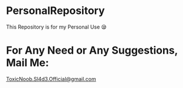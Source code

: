 # PersonalRepository
This Repository is for my Personal Use 😪


# For Any Need or Any Suggestions, Mail Me:
ToxicNoob.Sl4d3.Official@gmail.com
